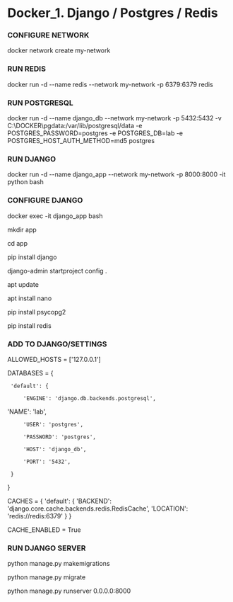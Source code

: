 # Docker_1. Django / Postgres / Redis

### CONFIGURE NETWORK ###

 docker network create my-network

### RUN REDIS ### 

 docker run -d --name redis --network my-network -p 6379:6379 redis

### RUN POSTGRESQL ###

 docker run -d --name django_db --network my-network -p 5432:5432 -v C:\DOCKER\pgdata:/var/lib/postgresql/data -e POSTGRES_PASSWORD=postgres -e POSTGRES_DB=lab -e POSTGRES_HOST_AUTH_METHOD=md5 postgres

### RUN DJANGO ###

 docker run -d --name django_app --network my-network -p 8000:8000 -it python bash

### CONFIGURE DJANGO ###

 docker exec -it django_app bash

 mkdir app
 
 cd app

 pip install django

 django-admin startproject config .
 
 apt update
 
 apt install nano
 
 pip install psycopg2
 
 pip install redis

### ADD TO DJANGO/SETTINGS ###

ALLOWED_HOSTS = ['127.0.0.1']
 
 DATABASES = {
 
     'default': {
     
         'ENGINE': 'django.db.backends.postgresql',
         
         
 'NAME': 'lab',
 
         'USER': 'postgres',
         
         'PASSWORD': 'postgres',
         
         'HOST': 'django_db',
         
         'PORT': '5432',
         
     }
 }
 
 CACHES = {
     'default': {
         'BACKEND': 'django.core.cache.backends.redis.RedisCache',
         'LOCATION': 'redis://redis:6379'
     }
 }
 
 CACHE_ENABLED = True

### RUN DJANGO SERVER ###
 
  python manage.py makemigrations
 
  python manage.py migrate
 
  python manage.py runserver 0.0.0.0:8000

